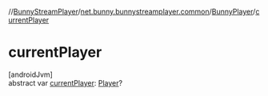 //[BunnyStreamPlayer](../../../index.md)/[net.bunny.bunnystreamplayer.common](../index.md)/[BunnyPlayer](index.md)/[currentPlayer](current-player.md)

# currentPlayer

[androidJvm]\
abstract var [currentPlayer](current-player.md): [Player](https://developer.android.com/reference/kotlin/androidx/media3/common/Player.html)?